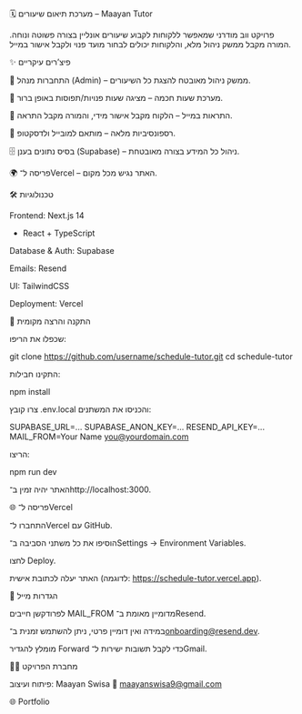 🗓️ מערכת תיאום שיעורים – Maayan Tutor

פרויקט ווב מודרני שמאפשר ללקוחות לקבוע שיעורים אונליין בצורה פשוטה ונוחה.
המורה מקבל ממשק ניהול מלא, והלקוחות יכולים לבחור מועד פנוי ולקבל אישור במייל.

✨ פיצ’רים עיקריים

🔑 התחברות מנהל (Admin) – ממשק ניהול מאובטח להצגת כל השיעורים.

📅 מערכת שעות חכמה – מציגה שעות פנויות/תפוסות באופן ברור.

📨 התראות במייל – הלקוח מקבל אישור מידי, והמורה מקבל התראה.

📱 רספונסיביות מלאה – מותאם למובייל ולדסקטופ.

🗄️ בסיס נתונים בענן (Supabase) – ניהול כל המידע בצורה מאובטחת.

🌍 פריסה ל־Vercel – האתר נגיש מכל מקום.

🛠️ טכנולוגיות

Frontend: Next.js 14
 + React + TypeScript

Database & Auth: Supabase

Emails: Resend

UI: TailwindCSS

Deployment: Vercel

🚀 התקנה והרצה מקומית

שכפלו את הריפו:

git clone https://github.com/username/schedule-tutor.git
cd schedule-tutor


התקינו חבילות:

npm install


צרו קובץ .env.local והכניסו את המשתנים:

SUPABASE_URL=...
SUPABASE_ANON_KEY=...
RESEND_API_KEY=...
MAIL_FROM=Your Name <you@yourdomain.com>


הריצו:

npm run dev


האתר יהיה זמין ב־http://localhost:3000.

🌐 פריסה ל־Vercel

התחברו ל־Vercel עם GitHub.

הוסיפו את כל משתני הסביבה ב־Settings → Environment Variables.

לחצו Deploy.

האתר יעלה לכתובת אישית (לדוגמה: https://schedule-tutor.vercel.app).

📧 הגדרות מייל

לפרודקשן חייבים MAIL_FROM מדומיין מאומת ב־Resend.

במידה ואין דומיין פרטי, ניתן להשתמש זמנית ב־onboarding@resend.dev.

מומלץ להגדיר Forward כדי לקבל תשובות ישירות ל־Gmail.

👩‍💻 מחברת הפרויקט

פיתוח ועיצוב: Maayan Swisa
📩 maayanswisa9@gmail.com

🌐 Portfolio
